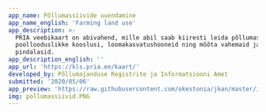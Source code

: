 ```yaml
---
app_name: Põllumassiivide uuendamine
app_name_english: 'Farming land use'
app_description: >-
  PRIA veebikaart on abivahend, mille abil saab kiiresti leida põllumassiive,
  poollooduslikke kooslusi, loomakasvatushooneid ning mõõta vahemaid ja
  pindalasid.
app_description_english: ''
app_url: 'https://kls.pria.ee/kaart/'
developed_by: Põllumajanduse Registrite ja Informatsiooni Amet
submitted: '2020/05/06'
app_preview: 'https://raw.githubusercontent.com/okestonia/jkan/master/img/pollumassiivid.PNG'
img: pollumassiivid.PNG
---
```

